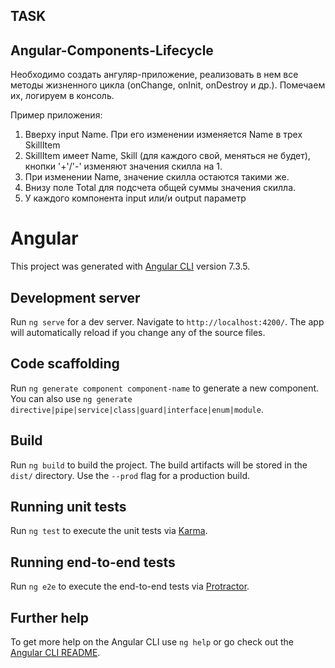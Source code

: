 ## TASK
## Angular-Components-Lifecycle

Необходимо создать ангуляр-приложение, реализовать в нем все методы жизненного цикла (onChange, onInit, onDestroy и др.). Помечаем их, логируем в консоль.

Пример приложения:
1. Вверху input Name. При его изменении изменяется Name в трех SkillItem
2. SkillItem имеет Name, Skill (для каждого свой, меняться не будет), кнопки '+'/'-' изменяют значения скилла на 1.
3. При изменении Name, значение скилла остаются такими же.
4. Внизу поле Total для подсчета общей суммы значения скилла.
5. У каждого компонента input или/и output параметр

# Angular

This project was generated with [Angular CLI](https://github.com/angular/angular-cli) version 7.3.5.

## Development server

Run `ng serve` for a dev server. Navigate to `http://localhost:4200/`. The app will automatically reload if you change any of the source files.

## Code scaffolding

Run `ng generate component component-name` to generate a new component. You can also use `ng generate directive|pipe|service|class|guard|interface|enum|module`.

## Build

Run `ng build` to build the project. The build artifacts will be stored in the `dist/` directory. Use the `--prod` flag for a production build.

## Running unit tests

Run `ng test` to execute the unit tests via [Karma](https://karma-runner.github.io).

## Running end-to-end tests

Run `ng e2e` to execute the end-to-end tests via [Protractor](http://www.protractortest.org/).

## Further help

To get more help on the Angular CLI use `ng help` or go check out the [Angular CLI README](https://github.com/angular/angular-cli/blob/master/README.md).
